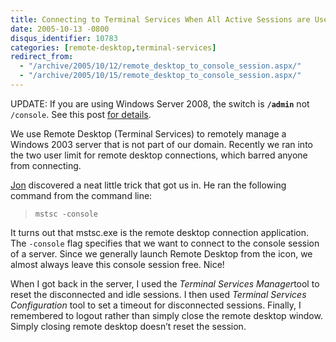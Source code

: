 ```yaml
---
title: Connecting to Terminal Services When All Active Sessions are Used
date: 2005-10-13 -0800
disqus_identifier: 10783
categories: [remote-desktop,terminal-services]
redirect_from:
  - "/archive/2005/10/12/remote_desktop_to_console_session.aspx/"
  - "/archive/2005/10/15/remote_desktop_to_console_session.aspx/"
---
```


UPDATE: If you are using Windows Server 2008, the switch is **`/admin`** not `/console`. See this post [for details](http://blogs.msdn.com/ts/archive/2007/12/17/changes-to-remote-administration-in-windows-server-2008.aspx "details").

We use Remote Desktop (Terminal Services) to remotely manage a Windows 2003 server that is not part of our domain. Recently we ran into the two user limit for remote desktop connections, which barred anyone from connecting.

[Jon](http://weblogs.asp.net/jgalloway/) discovered a neat little trick that got us in. He ran the following command from the command line:

> `mstsc -console`

It turns out that mstsc.exe is the remote desktop connection application. The `-console` flag specifies that we want to connect to
the console session of a server. Since we generally launch Remote Desktop from the icon, we almost always leave this console session free.
Nice!

When I got back in the server, I used the *Terminal Services Manager*tool to reset the disconnected and idle sessions. I then used *Terminal Services Configuration* tool to set a timeout for disconnected sessions. Finally, I remembered to logout rather than simply close the remote desktop window. Simply closing remote desktop doesn’t reset the session.
